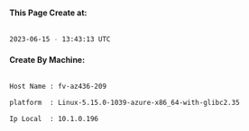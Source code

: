 
   
#### This Page Create at:

```bash

2023-06-15 - 13:43:13 UTC

```

#### Create By Machine:

```bash

Host Name : fv-az436-209

platform  : Linux-5.15.0-1039-azure-x86_64-with-glibc2.35

Ip Local  : 10.1.0.196

```

